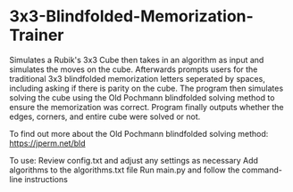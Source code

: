 # 3x3-Blindfolded-Memorization-Trainer

Simulates a Rubik's 3x3 Cube then takes in an algorithm as input and simulates the moves on the cube. 
Afterwards prompts users for the traditional 3x3 blindfolded memorization letters seperated by spaces, including asking if there is parity on the cube. 
The program then simulates solving the cube using the Old Pochmann blindfolded solving method to ensure the memorization was correct. 
Program finally outputs whether the edges, corners, and entire cube were solved or not.

To find out more about the Old Pochmann blindfolded solving method:
https://jperm.net/bld

To use:
    Review config.txt and adjust any settings as necessary
    Add algorithms to the algorithms.txt file
    Run main.py and follow the command-line instructions